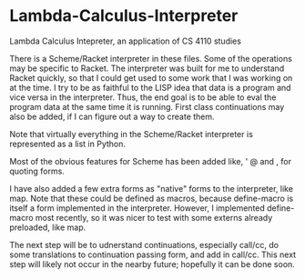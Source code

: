 # Lambda-Calculus-Interpreter
Lambda Calculus Intepreter, an application of CS 4110 studies

There is a Scheme/Racket interpreter in these files. Some of the operations may be specific to Racket. The interpreter was built for me to understand Racket quickly, so that I could get used to some work that I was working on at the time. I try to be as faithful to the LISP idea that data is a program and vice versa in the interpreter. Thus, the end goal is to be able to eval the program data at the same time it is running. First class continuations may also be added, if I can figure out a way to create them. 

Note that virtually everything in the Scheme/Racket interpreter is represented as a list in Python.

Most of the obvious features for Scheme has been added like, '  @ and , for quoting forms.

I have also added a few extra forms as "native" forms to the interpreter, like map. Note that these could be defined as macros, because define-macro is itself a form implemented in the interpreter. However, I implemented define-macro most recently, so it was nicer to test with some externs already preloaded, like map. 

The next step will be to udnerstand continuations, especially call/cc, do some translations to continuation passing form, and add in call/cc. This next step will likely not occur in the nearby future; hopefully it can be done soon. 
